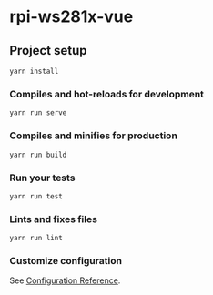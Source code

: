 # rpi-ws281x-vue

## Project setup
```
yarn install
```

### Compiles and hot-reloads for development
```
yarn run serve
``` 

### Compiles and minifies for production
```
yarn run build
```

### Run your tests
```
yarn run test
```

### Lints and fixes files
```
yarn run lint
```

### Customize configuration
See [Configuration Reference](https://cli.vuejs.org/config/).
